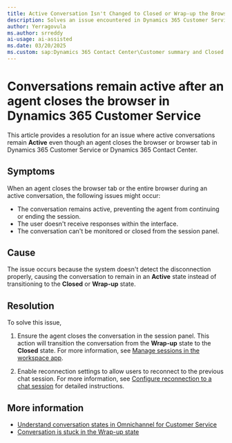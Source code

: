 ```yaml
---
title: Active Conversation Isn't Changed to Closed or Wrap-up the Browser Closure
description: Solves an issue encountered in Dynamics 365 Customer Service or Dynamics 365 Contact Center, where active conversations remain unresolved after a browser tab or the entire browser is closed during an ongoing session.
author: Yerragovula
ms.author: srreddy
ai-usage: ai-assisted
ms.date: 03/20/2025
ms.custom: sap:Dynamics 365 Contact Center\Customer summary and Closed conversation form
---
```

# Conversations remain active after an agent closes the browser in Dynamics 365 Customer Service

This article provides a resolution for an issue where active conversations remain **Active** even though an agent closes the browser or browser tab in Dynamics 365 Customer Service or Dynamics 365 Contact Center.

## Symptoms

When an agent closes the browser tab or the entire browser during an active conversation, the following issues might occur:

- The conversation remains active, preventing the agent from continuing or ending the session.
- The user doesn't receive responses within the interface.
- The conversation can't be monitored or closed from the session panel.

## Cause

The issue occurs because the system doesn't detect the disconnection properly, causing the conversation to remain in an **Active** state instead of transitioning to the **Closed** or **Wrap-up** state.

## Resolution

To solve this issue,

1. Ensure the agent closes the conversation in the session panel. This action will transition the conversation from the **Wrap-up** state to the **Closed** state. For more information, see [Manage sessions in the workspace app](/dynamics365/customer-service/use/oc-manage-sessions#close-a-session).

1. Enable reconnection settings to allow users to reconnect to the previous chat session. For more information, see [Configure reconnection to a chat session](/dynamics365/customer-service/administer/configure-reconnect-chat) for detailed instructions.

## More information

- [Understand conversation states in Omnichannel for Customer Service](/dynamics365/customer-service/use/oc-conversation-state)
- [Conversation is stuck in the Wrap-up state](../omnichannel-for-customer-service/conversation-stuck-wrap-up-state.md)
